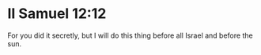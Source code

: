 # II Samuel 12:12

For you did it secretly, but I will do this thing before all Israel and before the sun.
